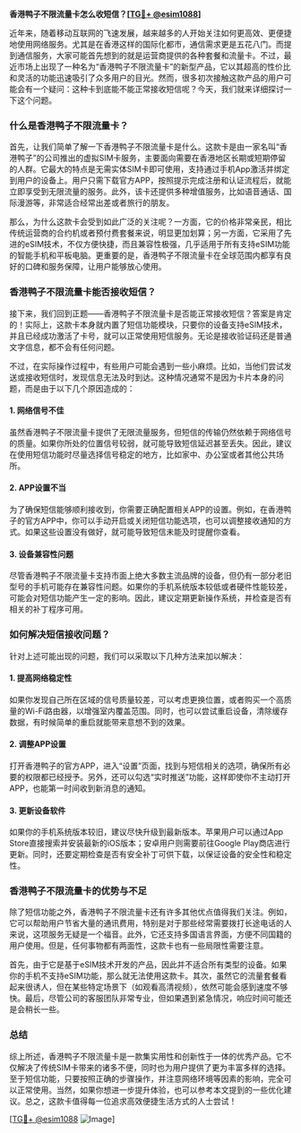 **香港鸭子不限流量卡怎么收短信？[[TG💪+ @esim1088](https://t.me/s/esim1088)]**

近年来，随着移动互联网的飞速发展，越来越多的人开始关注如何更高效、更便捷地使用网络服务。尤其是在香港这样的国际化都市，通信需求更是五花八门。而提到通信服务，大家可能首先想到的就是运营商提供的各种套餐和流量卡。不过，最近市场上出现了一种名为“香港鸭子不限流量卡”的新型产品，它以其超高的性价比和灵活的功能迅速吸引了众多用户的目光。然而，很多初次接触这款产品的用户可能会有一个疑问：这种卡到底能不能正常接收短信呢？今天，我们就来详细探讨一下这个问题。

### **什么是香港鸭子不限流量卡？**

首先，让我们简单了解一下香港鸭子不限流量卡是什么。这款卡是由一家名叫“香港鸭子”的公司推出的虚拟SIM卡服务，主要面向需要在香港地区长期或短期停留的人群。它最大的特点是无需实体SIM卡即可使用，支持通过手机App激活并绑定到用户的设备上。用户只需下载官方APP，按照提示完成注册和认证流程后，就能立即享受到无限流量的服务。此外，该卡还提供多种增值服务，比如语音通话、国际漫游等，非常适合经常出差或者旅行的朋友。

那么，为什么这款卡会受到如此广泛的关注呢？一方面，它的价格非常亲民，相比传统运营商的合约机或者预付费套餐来说，明显更加划算；另一方面，它采用了先进的eSIM技术，不仅方便快捷，而且兼容性极强，几乎适用于所有支持eSIM功能的智能手机和平板电脑。更重要的是，香港鸭子不限流量卡在全球范围内都享有良好的口碑和服务保障，让用户能够放心使用。

### **香港鸭子不限流量卡能否接收短信？**

接下来，我们回到正题——香港鸭子不限流量卡是否能正常接收短信？答案是肯定的！实际上，这款卡本身就内置了短信功能模块，只要你的设备支持eSIM技术，并且已经成功激活了卡号，就可以正常使用短信服务。无论是接收验证码还是普通文字信息，都不会有任何问题。

不过，在实际操作过程中，有些用户可能会遇到一些小麻烦。比如，当他们尝试发送或接收短信时，发现信息无法及时到达。这种情况通常不是因为卡片本身的问题，而是由于以下几个原因造成的：

#### **1. 网络信号不佳**
虽然香港鸭子不限流量卡提供了无限流量服务，但短信的传输仍然依赖于网络信号的质量。如果你所处的位置信号较弱，就可能导致短信延迟甚至丢失。因此，建议在使用短信功能时尽量选择信号稳定的地方，比如家中、办公室或者其他公共场所。

#### **2. APP设置不当**
为了确保短信能够顺利接收到，你需要正确配置相关APP的设置。例如，在香港鸭子的官方APP中，你可以手动开启或关闭短信功能选项，也可以调整接收通知的方式。如果这些设置没有做好，就可能导致短信未能及时提醒你查看。

#### **3. 设备兼容性问题**
尽管香港鸭子不限流量卡支持市面上绝大多数主流品牌的设备，但仍有一部分老旧型号的手机可能存在兼容性问题。如果你的手机系统版本较低或者硬件性能较差，可能会对短信功能产生一定的影响。因此，建议定期更新操作系统，并检查是否有相关的补丁程序可用。

### **如何解决短信接收问题？**

针对上述可能出现的问题，我们可以采取以下几种方法来加以解决：

#### **1. 提高网络稳定性**
如果你发现自己所在区域的信号质量较差，可以考虑更换位置，或者购买一个高质量的Wi-Fi路由器，以增强室内覆盖范围。同时，也可以尝试重启设备，清除缓存数据，有时候简单的重启就能带来意想不到的效果。

#### **2. 调整APP设置**
打开香港鸭子的官方APP，进入“设置”页面，找到与短信相关的选项，确保所有必要的权限都已经授予。另外，还可以勾选“实时推送”功能，这样即使你不主动打开APP，也能第一时间收到新消息的通知。

#### **3. 更新设备软件**
如果你的手机系统版本较旧，建议尽快升级到最新版本。苹果用户可以通过App Store直接搜索并安装最新的iOS版本；安卓用户则需要前往Google Play商店进行更新。同时，还要定期检查是否有安全补丁可供下载，以保证设备的安全性和稳定性。

### **香港鸭子不限流量卡的优势与不足**

除了短信功能之外，香港鸭子不限流量卡还有许多其他优点值得我们关注。例如，它可以帮助用户节省大量的通讯费用，特别是对于那些经常需要拨打长途电话的人来说，这项服务无疑是一个福音。此外，它还支持多国语言界面，方便不同国籍的用户使用。但是，任何事物都有两面性，这款卡也有一些局限性需要注意。

首先，由于它是基于eSIM技术开发的产品，因此并不适合所有类型的设备。如果你的手机不支持eSIM功能，那么就无法使用这款卡。其次，虽然它的流量套餐看起来很诱人，但在某些特定场景下（如观看高清视频），依然可能会感到速度不够快。最后，尽管公司的客服团队非常专业，但如果遇到紧急情况，响应时间可能还是会稍长一些。

### **总结**

综上所述，香港鸭子不限流量卡是一款集实用性和创新性于一体的优秀产品。它不仅解决了传统SIM卡带来的诸多不便，同时也为用户提供了更为丰富多样的选择。至于短信功能，只要按照正确的步骤操作，并注意网络环境等因素的影响，完全可以正常使用。当然，如果你想进一步提升体验，也可以参考本文提到的一些优化建议。总之，这款卡值得每一位追求高效便捷生活方式的人士尝试！

[[TG💪+ @esim1088](https://t.me/s/esim1088) ![Image](https://i.postimg.cc/4NQfJmqS/Snipaste-2025-05-13-00-14-12.png)]